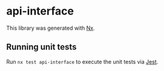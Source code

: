 # api-interface

This library was generated with [Nx](https://nx.dev).


## Running unit tests

Run `nx test api-interface` to execute the unit tests via [Jest](https://jestjs.io).


